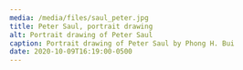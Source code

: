 ```yaml
---
media: /media/files/saul_peter.jpg
title: Peter Saul, portrait drawing
alt: Portrait drawing of Peter Saul
caption: Portrait drawing of Peter Saul by Phong H. Bui
date: 2020-10-09T16:19:00-0500
---
```

